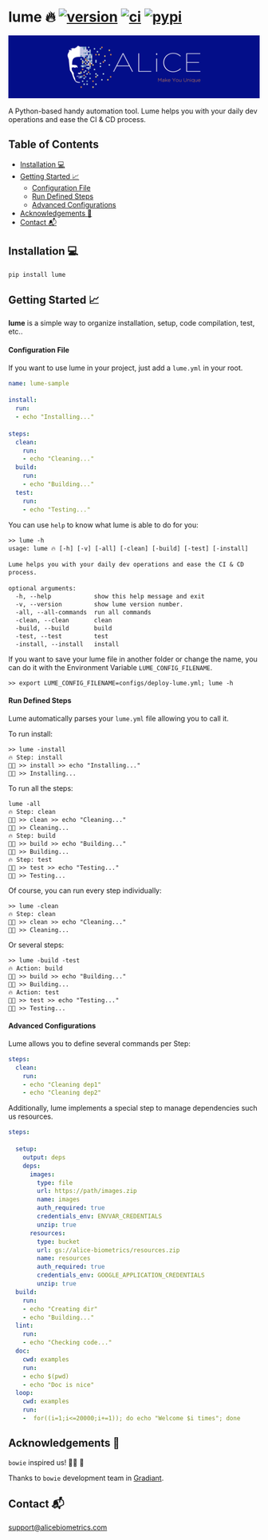 lume :fire:  [![version](https://img.shields.io/github/release/alice-biometrics/lume/all.svg)](https://github.com/alice-biometrics/lume/releases) [![ci](https://github.com/alice-biometrics/lume/workflows/ci/badge.svg)](https://github.com/alice-biometrics/lume/actions) [![pypi](https://img.shields.io/pypi/dm/lume)](https://pypi.org/project/lume/)
=====

<img src="https://github.com/alice-biometrics/custom-emojis/blob/master/images/alice_header.png" width=auto>

A Python-based handy automation tool. Lume helps you with your daily dev operations and ease the CI & CD process. 

## Table of Contents
- [Installation :computer:](#installation-computer)
- [Getting Started :chart_with_upwards_trend:](#getting-started-chart_with_upwards_trend)
  * [Configuration File](#configuration-file)
  * [Run Defined Steps](#run-defined-steps)
  * [Advanced Configurations](#advanced-configurations)
- [Acknowledgements :raised_hands:](#acknowledgements-raised_hands)
- [Contact :mailbox_with_mail:](#contact-mailbox_with_mail)

## Installation :computer:

~~~
pip install lume
~~~

## Getting Started :chart_with_upwards_trend:	

**lume** is a simple way to organize installation, setup, code compilation, test, etc..

#### Configuration File

If you want to use lume in your project, just add a `lume.yml` in your root.

```yml
name: lume-sample

install:
  run:
  - echo "Installing..."

steps:
  clean:
    run:
    - echo "Cleaning..."
  build:
    run:
    - echo "Building..."
  test:
    run:
    - echo "Testing..."
```

You can use `help` to know what lume is able to do for you:

```console
>> lume -h
usage: lume 🔥 [-h] [-v] [-all] [-clean] [-build] [-test] [-install]

Lume helps you with your daily dev operations and ease the CI & CD process.

optional arguments:
  -h, --help            show this help message and exit
  -v, --version         show lume version number.
  -all, --all-commands  run all commands
  -clean, --clean       clean
  -build, --build       build
  -test, --test         test
  -install, --install   install

```

If you want to save your lume file in another folder or change the name, you can do it with the Environment Variable `LUME_CONFIG_FILENAME`.

```console
>> export LUME_CONFIG_FILENAME=configs/deploy-lume.yml; lume -h
```

#### Run Defined Steps

Lume automatically parses your `lume.yml` file allowing you to call it.

To run install:

```console
>> lume -install
🔥 Step: install
👩‍💻 >> install >> echo "Installing..."
👩‍💻 >> Installing...
```

To run all the steps:

```console
lume -all
🔥 Step: clean
👩‍💻 >> clean >> echo "Cleaning..."
👩‍💻 >> Cleaning...
🔥 Step: build
👩‍💻 >> build >> echo "Building..."
👩‍💻 >> Building...
🔥 Step: test
👩‍💻 >> test >> echo "Testing..."
👩‍💻 >> Testing...
```

Of course, you can run every step individually:

```console
>> lume -clean
🔥 Step: clean
👩‍💻 >> clean >> echo "Cleaning..."
👩‍💻 >> Cleaning...
```

Or several steps:

```console
>> lume -build -test
🔥 Action: build
👩‍💻 >> build >> echo "Building..."
👩‍💻 >> Building...
🔥 Action: test
👩‍💻 >> test >> echo "Testing..."
👩‍💻 >> Testing...
```

#### Advanced Configurations

Lume allows you to define several commands per Step:

```yml
steps:
  clean:
    run:
    - echo "Cleaning dep1"
    - echo "Cleaning dep2"
```
Additionally, lume implements a special step to manage dependencies such us resources.

```yml
steps:
  
  setup:
    output: deps
    deps:
      images:
        type: file
        url: https://path/images.zip
        name: images
        auth_required: true
        credentials_env: ENVVAR_CREDENTIALS
        unzip: true
      resources:
        type: bucket
        url: gs://alice-biometrics/resources.zip
        name: resources
        auth_required: true
        credentials_env: GOOGLE_APPLICATION_CREDENTIALS
        unzip: true
  build:
    run:
    - echo "Creating dir"
    - echo "Building..."
  lint:
    run:
    - echo "Checking code..."
  doc:
    cwd: examples
    run:
    - echo $(pwd)
    - echo "Doc is nice"
  loop:
    cwd: examples
    run:
    -  for((i=1;i<=20000;i+=1)); do echo "Welcome $i times"; done
```

## Acknowledgements :raised_hands:

`bowie` inspired us! 👨‍🎤 :clap:

Thanks to `bowie` development team in [Gradiant](https://github.com/Gradiant).


## Contact :mailbox_with_mail:

support@alicebiometrics.com
